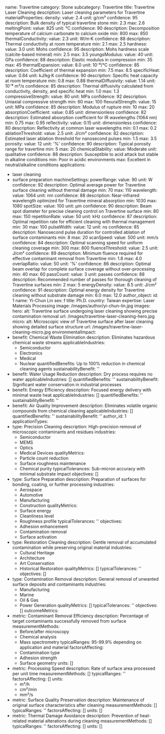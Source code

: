 name: Travertine
category: Stone
subcategory: Travertine
title: Travertine Laser Cleaning
description: Laser cleaning parameters for Travertine
materialProperties:
  density:
    value: 2.4
    unit: g/cm³
    confidence: 95
    description: Bulk density of typical travertine stone
    min: 2.3
    max: 2.6
  meltingPoint:
    value: 825
    unit: °C
    confidence: 90
    description: Decomposition temperature of calcium carbonate to calcium oxide
    min: 800
    max: 850
  thermalConductivity:
    value: 2.3
    unit: W/m·K
    confidence: 88
    description: Thermal conductivity at room temperature
    min: 2.1
    max: 2.5
  hardness:
    value: 3.0
    unit: Mohs
    confidence: 95
    description: Mohs hardness scale (calcite-based mineral)
    min: 2.5
    max: 3.5
  youngsModulus:
    value: 40
    unit: GPa
    confidence: 88
    description: Elastic modulus in compression
    min: 35
    max: 45
  thermalExpansion:
    value: 8.0
    unit: 10⁻⁶/°C
    confidence: 85
    description: Coefficient of thermal expansion
    min: 7.5
    max: 8.5
  specificHeat:
    value: 0.84
    unit: kJ/kg·K
    confidence: 90
    description: Specific heat capacity at room temperature
    min: 0.8
    max: 0.88
  thermalDiffusivity:
    value: 1.14
    unit: 10⁻⁶ m²/s
    confidence: 85
    description: Thermal diffusivity calculated from conductivity, density, and specific
      heat
    min: 1.0
    max: 1.3
  compressiveStrength:
    value: 80
    unit: MPa
    confidence: 92
    description: Uniaxial compressive strength
    min: 60
    max: 100
  flexuralStrength:
    value: 15
    unit: MPa
    confidence: 85
    description: Modulus of rupture
    min: 10
    max: 20
  absorptionCoefficient:
    value: 0.85
    unit: dimensionless
    confidence: 82
    description: Estimated absorption coefficient for IR wavelengths (1064 nm)
    min: 0.75
    max: 0.95
  reflectivity:
    value: 0.15
    unit: dimensionless
    confidence: 80
    description: Reflectivity at common laser wavelengths
    min: 0.1
    max: 0.2
  ablationThreshold:
    value: 2.5
    unit: J/cm²
    confidence: 82
    description: Estimated laser ablation threshold for nanosecond pulses
    min: 1.5
    max: 3.5
  porosity:
    value: 12
    unit: '%'
    confidence: 90
    description: Typical porosity range for travertine
    min: 5
    max: 20
  chemicalStability:
    value: Moderate
    unit: qualitative
    confidence: 88
    description: Susceptible to acid attack but stable in alkaline conditions
    min: Poor in acidic environments
    max: Excellent in neutral/alkaline conditions
applications:
- laser cleaning
- surface preparation
machineSettings:
  powerRange:
    value: 90
    unit: W
    confidence: 92
    description: Optimal average power for Travertine surface cleaning without thermal
      damage
    min: 70
    max: 110
  wavelength:
    value: 1064
    unit: nm
    confidence: 88
    description: Near-infrared wavelength optimized for Travertine mineral absorption
    min: 1030
    max: 1080
  spotSize:
    value: 100
    unit: μm
    confidence: 90
    description: Beam spot diameter for precise cleaning control on Travertine surface
    min: 80
    max: 150
  repetitionRate:
    value: 50
    unit: kHz
    confidence: 87
    description: Optimal repetition rate for efficient cleaning with thermal management
    min: 30
    max: 100
  pulseWidth:
    value: 12
    unit: ns
    confidence: 85
    description: Nanosecond pulse duration for controlled ablation of surface contaminants
    min: 8
    max: 20
  scanSpeed:
    value: 500
    unit: mm/s
    confidence: 84
    description: Optimal scanning speed for uniform cleaning coverage
    min: 300
    max: 800
  fluenceThreshold:
    value: 2.5
    unit: J/cm²
    confidence: 89
    description: Minimum fluence required for effective contaminant removal from Travertine
    min: 1.8
    max: 4.0
  overlapRatio:
    value: 50
    unit: '%'
    confidence: 86
    description: Optimal beam overlap for complete surface coverage without over-processing
    min: 40
    max: 60
  passCount:
    value: 3
    unit: passes
    confidence: 88
    description: Recommended number of passes for thorough cleaning of Travertine
      surfaces
    min: 2
    max: 5
  energyDensity:
    value: 8.5
    unit: J/cm²
    confidence: 91
    description: Optimal energy density for Travertine cleaning without substrate
      damage
    min: 6.0
    max: 12.0
author_object:
  id: 1
  name: Yi-Chun Lin
  sex: f
  title: Ph.D.
  country: Taiwan
  expertise: Laser Materials Processing
  image: /images/author/yi-chun-lin.jpg
images:
  hero:
    alt: Travertine surface undergoing laser cleaning showing precise contamination
      removal
    url: /images/travertine-laser-cleaning-hero.jpg
  micro:
    alt: Microscopic view of Travertine surface after laser cleaning showing detailed
      surface structure
    url: /images/travertine-laser-cleaning-micro.jpg
environmentalImpact:
- benefit: Chemical Waste Elimination
  description: Eliminates hazardous chemical waste streams
  applicableIndustries:
  - Semiconductor
  - Electronics
  - Medical
  - Nuclear
  quantifiedBenefits: Up to 100% reduction in chemical cleaning agents
  sustainabilityBenefit: ''
- benefit: Water Usage Reduction
  description: Dry process requires no water
  applicableIndustries: []
  quantifiedBenefits: ''
  sustainabilityBenefit: Significant water conservation in industrial processes
- benefit: Energy Efficiency
  description: Focused energy delivery with minimal waste heat
  applicableIndustries: []
  quantifiedBenefits: ''
  sustainabilityBenefit: ''
- benefit: Air Quality Improvement
  description: Eliminates volatile organic compounds from chemical cleaning
  applicableIndustries: []
  quantifiedBenefits: ''
  sustainabilityBenefit: ''
author_id: 1
applicationTypes:
- type: Precision Cleaning
  description: High-precision removal of microscopic contaminants and residues
  industries:
  - Semiconductor
  - MEMS
  - Optics
  - Medical Devices
  qualityMetrics:
  - Particle count reduction
  - Surface roughness maintenance
  - Chemical purity
  typicalTolerances: Sub-micron accuracy with minimal substrate impact
  objectives: []
- type: Surface Preparation
  description: Preparation of surfaces for bonding, coating, or further processing
  industries:
  - Aerospace
  - Automotive
  - Manufacturing
  - Construction
  qualityMetrics:
  - Surface energy
  - Cleanliness level
  - Roughness profile
  typicalTolerances: ''
  objectives:
  - Adhesion enhancement
  - Contamination removal
  - Surface activation
- type: Restoration Cleaning
  description: Gentle removal of accumulated contamination while preserving original
    material
  industries:
  - Cultural Heritage
  - Architecture
  - Art Conservation
  - Historical Restoration
  qualityMetrics: []
  typicalTolerances: ''
  objectives: []
- type: Contamination Removal
  description: General removal of unwanted surface deposits and contaminants
  industries:
  - Manufacturing
  - Marine
  - Oil & Gas
  - Power Generation
  qualityMetrics: []
  typicalTolerances: ''
  objectives: []
outcomeMetrics:
- metric: Contaminant Removal Efficiency
  description: Percentage of target contaminants successfully removed from surface
  measurementMethods:
  - Before/after microscopy
  - Chemical analysis
  - Mass spectrometry
  typicalRanges: 95-99.9% depending on application and material
  factorsAffecting:
  - Contamination type
  - Adhesion strength
  - Surface geometry
  units: []
- metric: Processing Speed
  description: Rate of surface area processed per unit time
  measurementMethods: []
  typicalRanges: ''
  factorsAffecting: []
  units:
  - m²/h
  - cm²/min
  - mm²/s
- metric: Surface Quality Preservation
  description: Maintenance of original surface characteristics after cleaning
  measurementMethods: []
  typicalRanges: ''
  factorsAffecting: []
  units: []
- metric: Thermal Damage Avoidance
  description: Prevention of heat-related material alterations during cleaning
  measurementMethods: []
  typicalRanges: ''
  factorsAffecting: []
  units: []
